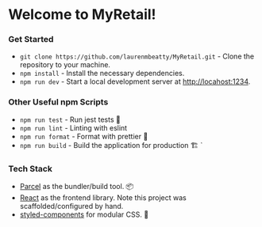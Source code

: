 # Welcome to MyRetail!

### Get Started

- `git clone https://github.com/laurenmbeatty/MyRetail.git` - Clone the repository to your machine.
- `npm install` - Install the necessary dependencies.
- `npm run dev` - Start a local development server at [http://locahost:1234](localhost:1234).

### Other Useful npm Scripts

- `npm run test` - Run jest tests 🤡
- `npm run lint` - Linting with eslint
- `npm run format` - Format with prettier 💄
- `npm run build` - Build the application for production 🏗️
  `

### Tech Stack

- [Parcel](https://parceljs.org/) as the bundler/build tool. 📦
- [React](https://reactjs.org/) as the frontend library. Note this project was scaffolded/configured by hand.
- [styled-components](https://www.styled-components.com/) for modular CSS. 💅
